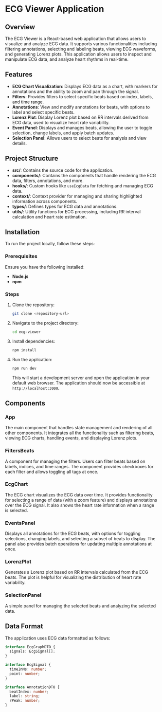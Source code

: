 # ECG Viewer Application

## Overview
The ECG Viewer is a React-based web application that allows users to visualize and analyze ECG data. It supports various functionalities including filtering annotations, selecting and labeling beats, viewing ECG waveforms, and generating Lorenz plots. This application allows users to inspect and manipulate ECG data, and analyze heart rhythms in real-time.

## Features
- **ECG Chart Visualization**: Displays ECG data as a chart, with markers for annotations and the ability to zoom and pan through the signal.
- **Filters**: Provides filters to select specific beats based on index, labels, and time range.
- **Annotations**: View and modify annotations for beats, with options to label and select specific beats.
- **Lorenz Plot**: Display Lorenz plot based on RR intervals derived from ECG data, used to visualize heart rate variability.
- **Event Panel**: Displays and manages beats, allowing the user to toggle selection, change labels, and apply batch updates.
- **Selection Panel**: Allows users to select beats for analysis and view details.

## Project Structure
- **src/**: Contains the source code for the application.
- **components/**: Contains the components that handle rendering the ECG data, filters, annotations, and more.
- **hooks/**: Custom hooks like `useEcgData` for fetching and managing ECG data.
- **context/**: Context provider for managing and sharing highlighted information across components.
- **types/**: Defines types for ECG data and annotations.
- **utils/**: Utility functions for ECG processing, including RR interval calculation and heart rate estimation.

## Installation
To run the project locally, follow these steps:

### Prerequisites
Ensure you have the following installed:
- **Node.js**
- **npm**

### Steps
1. Clone the repository:
    ```bash
    git clone <repository-url>
    ```
2. Navigate to the project directory:
    ```bash
    cd ecg-viewer
    ```
3. Install dependencies:
    ```bash
    npm install
    ```
4. Run the application:
    ```bash
    npm run dev
    ```
    This will start a development server and open the application in your default web browser. The application should now be accessible at `http://localhost:3000`.

## Components

### App
The main component that handles state management and rendering of all other components. It integrates all the functionality such as filtering beats, viewing ECG charts, handling events, and displaying Lorenz plots.

### FiltersBeats
A component for managing the filters. Users can filter beats based on labels, indices, and time ranges. The component provides checkboxes for each filter and allows toggling all tags at once.

### EcgChart
The ECG chart visualizes the ECG data over time. It provides functionality for selecting a range of data (with a zoom feature) and displays annotations over the ECG signal. It also shows the heart rate information when a range is selected.

### EventsPanel
Displays all annotations for the ECG beats, with options for toggling selections, changing labels, and selecting a subset of beats to display. The panel also provides batch operations for updating multiple annotations at once.

### LorenzPlot
Generates a Lorenz plot based on RR intervals calculated from the ECG beats. The plot is helpful for visualizing the distribution of heart rate variability.

### SelectionPanel
A simple panel for managing the selected beats and analyzing the selected data.

## Data Format
The application uses ECG data formatted as follows:

```typescript
interface EcgGraphDTO {
  signals: EcgSignal[];
}

interface EcgSignal {
  timeInMs: number;
  point: number;
}

interface AnnotationDTO {
  beatIndex: number;
  label: string;
  rPeak: number;
}
